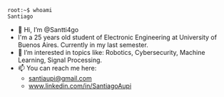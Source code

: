 ```
root:~$ whoami
Santiago
```
- 👋 Hi, I’m @Santti4go
- I'm a 25 years old student of Electronic Engineering at University of Buenos Aires. Currently in my last semester.
- 👀 I’m interested in topics like: Robotics, Cybersecurity, Machine Learning, Signal Processing.
- 📫 You can reach me here: 
    - santiaupi@gmail.com
    - www.linkedin.com/in/SantiagoAupi

